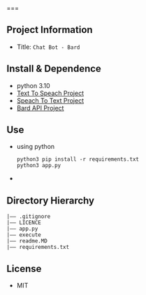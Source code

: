 
===
## Project Information
- Title:  `Chat Bot - Bard`


## Install & Dependence
- python 3.10
- [Text To Speach Project](https://github.com/xmagcx/tts)
- [Speach To Text Project](https://github.com/xmagcx/stt)
- [Bard API Project](https://github.com/xmagcx/bard)




## Use
- using python
  ```
  python3 pip install -r requirements.txt
  python3 app.py
  ```
-


## Directory Hierarchy
```
|—— .gitignore
|—— LICENCE
|—— app.py
|—— execute
|—— readme.MD
|—— requirements.txt
```

  
## License

- MIT
